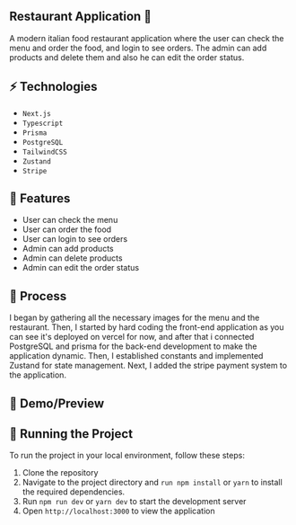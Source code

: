 ## Restaurant Application 🍕
A modern italian food restaurant application where the user can check the menu and order the food, and login to see orders. The admin can add products and delete them and also he can edit the order status.

## ⚡ Technologies
- `Next.js`
- `Typescript`
- `Prisma`
- `PostgreSQL`
- `TailwindCSS`
- `Zustand`
- `Stripe`

## 🚀 Features

- User can check the menu
- User can order the food
- User can login to see orders
- Admin can add products
- Admin can delete products
- Admin can edit the order status

## 💭 Process
I began by gathering all the necessary images for the menu and the restaurant. Then, I started by hard coding the front-end application as you can see it's deployed on vercel for now, and after that i connected PostgreSQL and prisma for the back-end development to make the application dynamic. Then, I established constants and implemented Zustand for state management. Next, I added the stripe payment system to the application.

## 🎥 Demo/Preview



## 🚦 Running the Project
To run the project in your local environment, follow these steps:

1. Clone the repository
2. Navigate to the project directory and `run npm install` or `yarn` to install the required dependencies.
3. Run `npm run dev` or `yarn dev` to start the development server
4. Open `http://localhost:3000` to view the application
